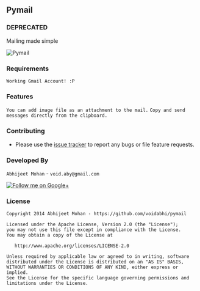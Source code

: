 ## Pymail

### DEPRECATED

Mailing made simple

![Pymail](http://t1.gstatic.com/images?q=tbn:ANd9GcT5GXG5dBpUGaBds9NqZsPjm7hkO6hRqMeF5lGZXJ71nPIR5rW94g)

### Requirements

```Working Gmail Account! :P```

### Features

```You can add image file as an attachment to the mail.```
```Copy and send messages directly from the clipboard.```

### Contributing

- Please use the [issue tracker](https://github.com/voidabhi/pymail/issues) to report any bugs or file feature requests.

### Developed By


`Abhijeet Mohan` - `void.aby@gmail.com`

<a href="https://plus.google.com/104070882148677917719/about">
  <img alt="Follow me on Google+"
       src="http://data.pkmmte.com/temp/social_google_plus_logo.png" />
</a>


### License


```
Copyright 2014 Abhijeet Mohan - https://github.com/voidabhi/pymail

Licensed under the Apache License, Version 2.0 (the "License");
you may not use this file except in compliance with the License.
You may obtain a copy of the License at

   http://www.apache.org/licenses/LICENSE-2.0

Unless required by applicable law or agreed to in writing, software
distributed under the License is distributed on an "AS IS" BASIS,
WITHOUT WARRANTIES OR CONDITIONS OF ANY KIND, either express or implied.
See the License for the specific language governing permissions and
limitations under the License.
```
